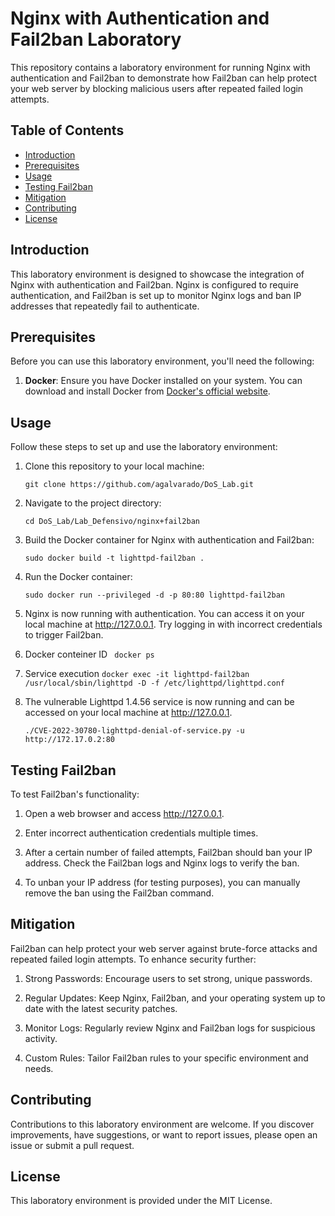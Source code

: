 # Nginx with Authentication and Fail2ban Laboratory

This repository contains a laboratory environment for running Nginx with authentication and Fail2ban to demonstrate how Fail2ban can help protect your web server by blocking malicious users after repeated failed login attempts.

## Table of Contents

- [Introduction](#introduction)
- [Prerequisites](#prerequisites)
- [Usage](#usage)
- [Testing Fail2ban](#testing-fail2ban)
- [Mitigation](#mitigation)
- [Contributing](#contributing)
- [License](#license)

## Introduction

This laboratory environment is designed to showcase the integration of Nginx with authentication and Fail2ban. Nginx is configured to require authentication, and Fail2ban is set up to monitor Nginx logs and ban IP addresses that repeatedly fail to authenticate.

## Prerequisites

Before you can use this laboratory environment, you'll need the following:

1. **Docker**: Ensure you have Docker installed on your system. You can download and install Docker from [Docker's official website](https://www.docker.com/).

## Usage

Follow these steps to set up and use the laboratory environment:

1. Clone this repository to your local machine:

   ```git clone https://github.com/agalvarado/DoS_Lab.git ```

2. Navigate to the project directory:

    ```cd DoS_Lab/Lab_Defensivo/nginx+fail2ban```

3. Build the Docker container for Nginx with authentication and Fail2ban:

    ```sudo docker build -t lighttpd-fail2ban .```

4. Run the Docker container:

    ```sudo docker run --privileged -d -p 80:80 lighttpd-fail2ban```

5. Nginx is now running with authentication. You can access it on your local machine at http://127.0.0.1. Try logging in with incorrect credentials to trigger Fail2ban.

6. Docker conteiner ID
   ``` docker ps```

7. Service execution
    ``` docker exec -it lighttpd-fail2ban /usr/local/sbin/lighttpd -D -f /etc/lighttpd/lighttpd.conf ```

8. The vulnerable Lighttpd 1.4.56 service is now running and can be accessed on your local machine at http://127.0.0.1.

    ``` ./CVE-2022-30780-lighttpd-denial-of-service.py -u http://172.17.0.2:80 ```
## Testing Fail2ban
To test Fail2ban's functionality:

1. Open a web browser and access http://127.0.0.1.

2. Enter incorrect authentication credentials multiple times.

3. After a certain number of failed attempts, Fail2ban should ban your IP address. Check the Fail2ban logs and Nginx logs to verify the ban.

4. To unban your IP address (for testing purposes), you can manually remove the ban using the Fail2ban command.

## Mitigation
Fail2ban can help protect your web server against brute-force attacks and repeated failed login attempts. To enhance security further:

1. Strong Passwords: Encourage users to set strong, unique passwords.

2. Regular Updates: Keep Nginx, Fail2ban, and your operating system up to date with the latest security patches.

3. Monitor Logs: Regularly review Nginx and Fail2ban logs for suspicious activity.

4. Custom Rules: Tailor Fail2ban rules to your specific environment and needs.

## Contributing
Contributions to this laboratory environment are welcome. If you discover improvements, have suggestions, or want to report issues, please open an issue or submit a pull request.

## License
This laboratory environment is provided under the MIT License.
